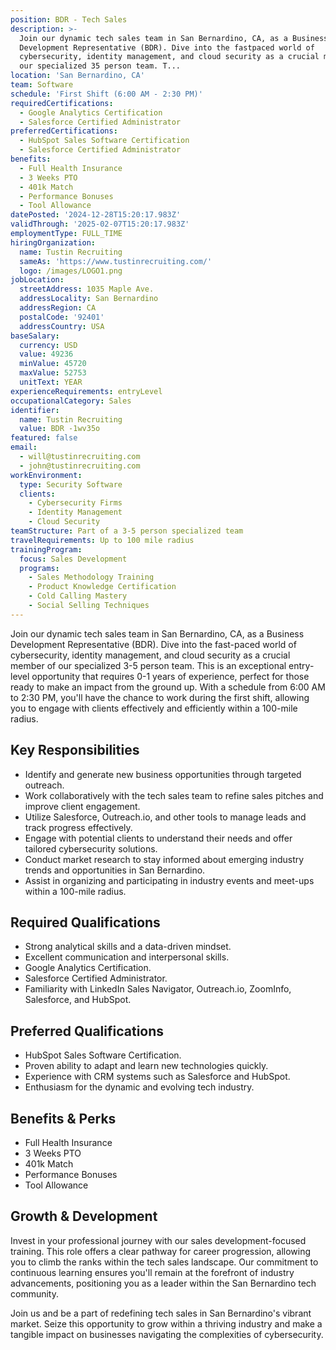 ```yaml
---
position: BDR - Tech Sales
description: >-
  Join our dynamic tech sales team in San Bernardino, CA, as a Business
  Development Representative (BDR). Dive into the fastpaced world of
  cybersecurity, identity management, and cloud security as a crucial member of
  our specialized 35 person team. T...
location: 'San Bernardino, CA'
team: Software
schedule: 'First Shift (6:00 AM - 2:30 PM)'
requiredCertifications:
  - Google Analytics Certification
  - Salesforce Certified Administrator
preferredCertifications:
  - HubSpot Sales Software Certification
  - Salesforce Certified Administrator
benefits:
  - Full Health Insurance
  - 3 Weeks PTO
  - 401k Match
  - Performance Bonuses
  - Tool Allowance
datePosted: '2024-12-28T15:20:17.983Z'
validThrough: '2025-02-07T15:20:17.983Z'
employmentType: FULL_TIME
hiringOrganization:
  name: Tustin Recruiting
  sameAs: 'https://www.tustinrecruiting.com/'
  logo: /images/LOGO1.png
jobLocation:
  streetAddress: 1035 Maple Ave.
  addressLocality: San Bernardino
  addressRegion: CA
  postalCode: '92401'
  addressCountry: USA
baseSalary:
  currency: USD
  value: 49236
  minValue: 45720
  maxValue: 52753
  unitText: YEAR
experienceRequirements: entryLevel
occupationalCategory: Sales
identifier:
  name: Tustin Recruiting
  value: BDR -1wv35o
featured: false
email:
  - will@tustinrecruiting.com
  - john@tustinrecruiting.com
workEnvironment:
  type: Security Software
  clients:
    - Cybersecurity Firms
    - Identity Management
    - Cloud Security
teamStructure: Part of a 3-5 person specialized team
travelRequirements: Up to 100 mile radius
trainingProgram:
  focus: Sales Development
  programs:
    - Sales Methodology Training
    - Product Knowledge Certification
    - Cold Calling Mastery
    - Social Selling Techniques
---
```



Join our dynamic tech sales team in San Bernardino, CA, as a Business Development Representative (BDR). Dive into the fast-paced world of cybersecurity, identity management, and cloud security as a crucial member of our specialized 3-5 person team. This is an exceptional entry-level opportunity that requires 0-1 years of experience, perfect for those ready to make an impact from the ground up. With a schedule from 6:00 AM to 2:30 PM, you'll have the chance to work during the first shift, allowing you to engage with clients effectively and efficiently within a 100-mile radius.

## Key Responsibilities
- Identify and generate new business opportunities through targeted outreach.
- Work collaboratively with the tech sales team to refine sales pitches and improve client engagement.
- Utilize Salesforce, Outreach.io, and other tools to manage leads and track progress effectively.
- Engage with potential clients to understand their needs and offer tailored cybersecurity solutions.
- Conduct market research to stay informed about emerging industry trends and opportunities in San Bernardino.
- Assist in organizing and participating in industry events and meet-ups within a 100-mile radius.

## Required Qualifications
- Strong analytical skills and a data-driven mindset.
- Excellent communication and interpersonal skills.
- Google Analytics Certification.
- Salesforce Certified Administrator.
- Familiarity with LinkedIn Sales Navigator, Outreach.io, ZoomInfo, Salesforce, and HubSpot.

## Preferred Qualifications
- HubSpot Sales Software Certification.
- Proven ability to adapt and learn new technologies quickly.
- Experience with CRM systems such as Salesforce and HubSpot.
- Enthusiasm for the dynamic and evolving tech industry.

## Benefits & Perks
- Full Health Insurance
- 3 Weeks PTO
- 401k Match
- Performance Bonuses
- Tool Allowance

## Growth & Development
Invest in your professional journey with our sales development-focused training. This role offers a clear pathway for career progression, allowing you to climb the ranks within the tech sales landscape. Our commitment to continuous learning ensures you'll remain at the forefront of industry advancements, positioning you as a leader within the San Bernardino tech community.

Join us and be a part of redefining tech sales in San Bernardino's vibrant market. Seize this opportunity to grow within a thriving industry and make a tangible impact on businesses navigating the complexities of cybersecurity.
